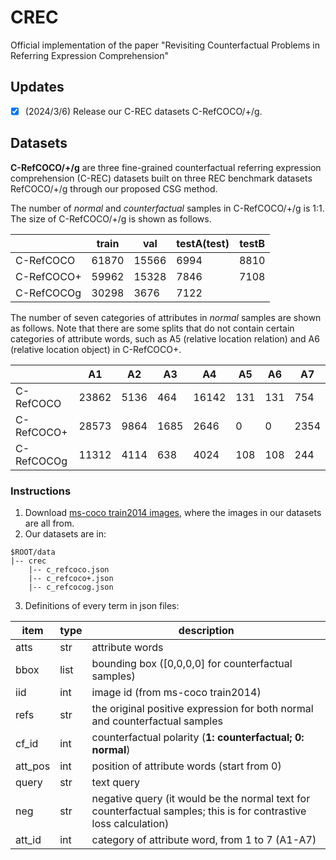 # CREC
Official implementation of the paper "Revisiting Counterfactual Problems in Referring Expression Comprehension"



## Updates

- [x] (2024/3/6) Release our C-REC datasets C-RefCOCO/+/g.



## Datasets

**C-RefCOCO/+/g** are three fine-grained counterfactual referring expression comprehension (C-REC) datasets built on three REC benchmark datasets RefCOCO/+/g through our proposed CSG method.

The number of *normal* and *counterfactual* samples in C-RefCOCO/+/g is 1:1. The size of C-RefCOCO/+/g is shown as follows. 

|            | train | val   | testA(test) | testB |
| ---------- | ----- | ----- | ----------- | ----- |
| C-RefCOCO  | 61870 | 15566 | 6994        | 8810  |
| C-RefCOCO+ | 59962 | 15328 | 7846        | 7108  |
| C-RefCOCOg | 30298 | 3676  | 7122        |       |

The number of seven categories of attributes in *normal* samples are shown as follows. Note that there are some splits that do not contain certain categories of attribute words, such as A5 (relative location relation) and A6 (relative location object) in C-RefCOCO+.

|            | A1    | A2   | A3   | A4    | A5   | A6   | A7   |
| ---------- | ----- | ---- | ---- | ----- | ---- | ---- | ---- |
| C-RefCOCO  | 23862 | 5136 | 464  | 16142 | 131  | 131  | 754  |
| C-RefCOCO+ | 28573 | 9864 | 1685 | 2646  | 0    | 0    | 2354 |
| C-RefCOCOg | 11312 | 4114 | 638  | 4024  | 108  | 108  | 244  |



### Instructions

1. Download [ms-coco train2014 images](https://pjreddie.com/projects/coco-mirror), where the images in our datasets are all from.
2. Our datasets are in:

```
$ROOT/data
|-- crec
    |-- c_refcoco.json
    |-- c_refcoco+.json
    |-- c_refcocog.json
```

3. Definitions of every term in json files: 


| item    | type | description                                                                                                       |
| ------- | ---- | ----------------------------------------------------------------------------------------------------------------- |
| atts    | str  | attribute words                                                                                                   |
| bbox    | list | bounding box ([0,0,0,0] for counterfactual samples)                                                               |
| iid     | int  | image id (from ms-coco train2014)                                                                                 |
| refs    | str  | the original positive expression for both normal and counterfactual samples                                       |
| cf_id   | int  | counterfactual polarity (**1: counterfactual; 0: normal**)                                                        |
| att_pos | int  | position of attribute words (start from 0)                                                                        |
| query   | str  | text query                                                                                                        |
| neg     | str  | negative query (it would be the normal text for counterfactual samples; this is for contrastive loss calculation) |
| att_id  | int  | category of attribute word, from 1 to 7 (A1-A7)                                                                   |




